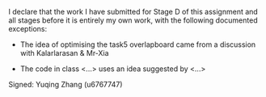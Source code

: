 I declare that the work I have submitted for Stage D of this assignment and all stages before it is entirely my own work, with the following documented exceptions:

* The idea of optimising the task5 overlapboard came from a discussion with Kalarlarasan & Mr-Xia

* The code in class <...> uses an idea suggested by <...>

Signed: Yuqing Zhang (u6767747)
